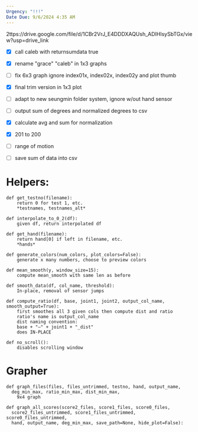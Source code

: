 ```yaml
---
Urgency: "!!!"
Date Due: 9/6/2024 4:35 AM
---
```

2ttps://drive.google.com/file/d/1CBr2VrJ_E4DDDXAQUsh_ADIHlsySbTGx/view?usp=drive_link

- [x] call caleb with returnsumdata true
- [x] rename "grace" "caleb" in 1x3 graphs
- [ ] fix 6x3 graph ignore index01x, index02x, index02y and plot thumb
- [x] final trim version in 1x3 plot
- [ ] adapt to new seungmin folder system, ignore w/out hand sensor
- [ ] output sum of degrees and normalized degrees to csv
- [x] calculate avg and sum for normalization
- [x] 201 to 200 
- [ ] range of motion
- [ ] save sum of data into csv


# Helpers:
```
def get_testno(filename):
	return 0 for test 1, etc.
	*testnames, testnames_alt*

def interpolate_to_0_2(df):
	given df, return interpolated df

def get_hand(filename):
	return hand[0] if left in filename, etc.
	*hands*

def generate_colors(num_colors, plot_colors=False):
	generate x many numbers, choose to preview colors

def mean_smooth(y, window_size=15):
	compute mean_smooth with same len as before

def smooth_data(df, col_name, threshold):
	In-place, removal of sensor jumps

def compute_ratio(df, base, joint1, joint2, output_col_name, smooth_output=True):
	first smoothes all 3 given cols then compute dist and ratio
	ratio's name is output_col_name
	dist naming convention:
	base + "—" + joint1 + "_dist"
	does IN-PLACE

def no_scroll():
	disables scrolling window	
```
# Grapher
```
def graph_files(files, files_untrimmed, testno, hand, output_name,       
  deg_min_max, ratio_min_max, dist_min_max,
	9x4 graph

def graph_all_scores(score2_files, score1_files, score0_files, 
  score2_files_untrimmed, score1_files_untrimmed, score0_files_untrimmed,
  hand, output_name, deg_min_max, save_path=None, hide_plot=False):
	
```